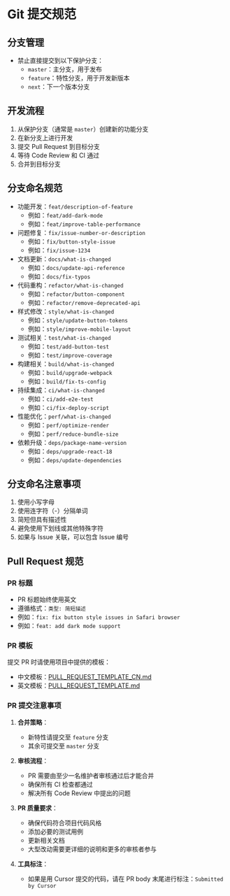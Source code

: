 # Git 提交规范

## 分支管理

- 禁止直接提交到以下保护分支：
  - `master`：主分支，用于发布
  - `feature`：特性分支，用于开发新版本
  - `next`：下一个版本分支

## 开发流程

1. 从保护分支（通常是 `master`）创建新的功能分支
2. 在新分支上进行开发
3. 提交 Pull Request 到目标分支
4. 等待 Code Review 和 CI 通过
5. 合并到目标分支

## 分支命名规范

- 功能开发：`feat/description-of-feature`
  - 例如：`feat/add-dark-mode`
  - 例如：`feat/improve-table-performance`
- 问题修复：`fix/issue-number-or-description`
  - 例如：`fix/button-style-issue`
  - 例如：`fix/issue-1234`
- 文档更新：`docs/what-is-changed`
  - 例如：`docs/update-api-reference`
  - 例如：`docs/fix-typos`
- 代码重构：`refactor/what-is-changed`
  - 例如：`refactor/button-component`
  - 例如：`refactor/remove-deprecated-api`
- 样式修改：`style/what-is-changed`
  - 例如：`style/update-button-tokens`
  - 例如：`style/improve-mobile-layout`
- 测试相关：`test/what-is-changed`
  - 例如：`test/add-button-test`
  - 例如：`test/improve-coverage`
- 构建相关：`build/what-is-changed`
  - 例如：`build/upgrade-webpack`
  - 例如：`build/fix-ts-config`
- 持续集成：`ci/what-is-changed`
  - 例如：`ci/add-e2e-test`
  - 例如：`ci/fix-deploy-script`
- 性能优化：`perf/what-is-changed`
  - 例如：`perf/optimize-render`
  - 例如：`perf/reduce-bundle-size`
- 依赖升级：`deps/package-name-version`
  - 例如：`deps/upgrade-react-18`
  - 例如：`deps/update-dependencies`

## 分支命名注意事项

1. 使用小写字母
2. 使用连字符（-）分隔单词
3. 简短但具有描述性
4. 避免使用下划线或其他特殊字符
5. 如果与 Issue 关联，可以包含 Issue 编号

## Pull Request 规范

### PR 标题

- PR 标题始终使用英文
- 遵循格式：`类型: 简短描述`
- 例如：`fix: fix button style issues in Safari browser`
- 例如：`feat: add dark mode support`

### PR 模板

提交 PR 时请使用项目中提供的模板：

- 中文模板：[PULL_REQUEST_TEMPLATE_CN.md](/.github/PULL_REQUEST_TEMPLATE_CN.md)
- 英文模板：[PULL_REQUEST_TEMPLATE.md](/.github/PULL_REQUEST_TEMPLATE.md)

### PR 提交注意事项

1. **合并策略**：

   - 新特性请提交至 `feature` 分支
   - 其余可提交至 `master` 分支

2. **审核流程**：

   - PR 需要由至少一名维护者审核通过后才能合并
   - 确保所有 CI 检查都通过
   - 解决所有 Code Review 中提出的问题

3. **PR 质量要求**：

   - 确保代码符合项目代码风格
   - 添加必要的测试用例
   - 更新相关文档
   - 大型改动需要更详细的说明和更多的审核者参与

4. **工具标注**：
   - 如果是用 Cursor 提交的代码，请在 PR body 末尾进行标注：`Submitted by Cursor`
